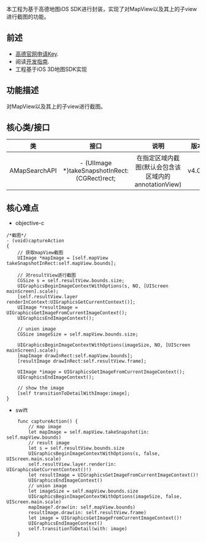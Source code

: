 本工程为基于高德地图iOS SDK进行封装，实现了对MapView以及其上的子view进行截图的功能。
## 前述 ##
- [高德官网申请Key](http://lbs.amap.com/dev/#/).
- 阅读[开发指南](http://lbs.amap.com/api/ios-sdk/summary/).
- 工程基于iOS 3D地图SDK实现

## 功能描述 ##
对MapView以及其上的子view进行截图。

## 核心类/接口 ##
| 类    | 接口  | 说明   | 版本  |
| -----|:-----:|:-----:|:-----:|
| AMapSearchAPI	| - (UIImage *)takeSnapshotInRect:(CGRect)rect; | 在指定区域内截图(默认会包含该区域内的annotationView) | v4.0.0 |

## 核心难点 ##
- objective-c
```
/*截图*/
- (void)captureAction
{
    // 获取mapView截图
    UIImage *mapImage = [self.mapView takeSnapshotInRect:self.mapView.bounds];
    
    // 对resultView进行截图
    CGSize s = self.resultView.bounds.size;
    UIGraphicsBeginImageContextWithOptions(s, NO, [UIScreen mainScreen].scale);
    [self.resultView.layer renderInContext:UIGraphicsGetCurrentContext()];
    UIImage *resultImage = UIGraphicsGetImageFromCurrentImageContext();
    UIGraphicsEndImageContext();
    
    // union image
    CGSize imageSize = self.mapView.bounds.size;

    UIGraphicsBeginImageContextWithOptions(imageSize, NO, [UIScreen mainScreen].scale);
    [mapImage drawInRect:self.mapView.bounds];
    [resultImage drawInRect:self.resultView.frame];
    
    UIImage *image = UIGraphicsGetImageFromCurrentImageContext();
    UIGraphicsEndImageContext();
    
    // show the image
    [self transitionToDetailWithImage:image];
}
```
- swift
```
    func captureAction() {
        // map image
        let mapImage = self.mapView.takeSnapshot(in: self.mapView.bounds)
        // result image
        let s = self.resultView.bounds.size
        UIGraphicsBeginImageContextWithOptions(s, false, UIScreen.main.scale)
        self.resultView.layer.render(in: UIGraphicsGetCurrentContext()!)
        let resultImage = UIGraphicsGetImageFromCurrentImageContext()!
        UIGraphicsEndImageContext()
        // union image
        let imageSize = self.mapView.bounds.size
        UIGraphicsBeginImageContextWithOptions(imageSize, false, UIScreen.main.scale)
        mapImage?.draw(in: self.mapView.bounds)
        resultImage.draw(in: self.resultView.frame)
        let image = UIGraphicsGetImageFromCurrentImageContext()!
        UIGraphicsEndImageContext()
        self.transitionToDetail(with: image)
    }
```
